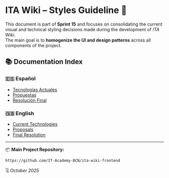 #   ITA Wiki – Styles Guideline  🎨

This document is part of **Sprint 15** and focuses on consolidating the current visual and technical styling decisions made during the development of *ITA Wiki*.  
The main goal is to **homogenize the UI and design patterns** across all components of the project.  

## 📚 Documentation Index

### 🇪🇸 Español
- [Tecnologías Actuales](docs/esp/tecnologias_actuales.md)
- [Propuestas](docs/esp/propuestas.md)
- [Resolución Final](docs/esp/resolucion.md)

### 🇬🇧 English
- [Current Technologies](docs/eng/current_technologies.md)
- [Proposals](docs/eng/proposals.md)
- [Final Resolution](docs/eng/resolution.md)

---

 📦 **Main Project Repository:**  
 ```bash
https://github.com/IT-Academy-BCN/ita-wiki-frontend
```

🗓️ *October 2025*










